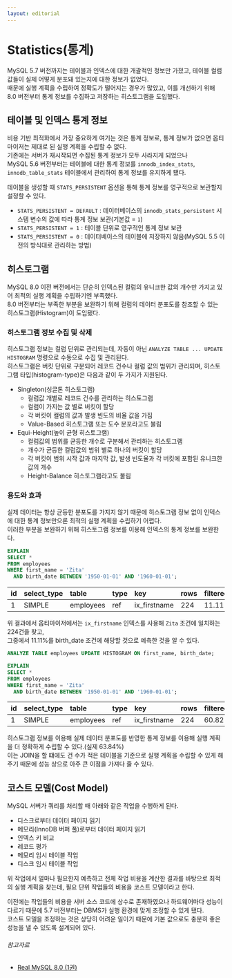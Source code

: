 ```yaml
---
layout: editorial
---
```


# Statistics(통계)

MySQL 5.7 버전까지는 테이블과 인덱스에 대한 개괄적인 정보만 가졌고, 테이블 컬럼 값들이 실제 어떻게 분포돼 있는지에 대한 정보가 없었다.  
때문에 실행 계획을 수립하여 정확도가 떨어지는 경우가 많았고, 이를 개선하기 위해 8.0 버전부터 통계 정보를 수집하고 저장하는 히스토그램을 도입했다.

## 테이블 및 인덱스 통계 정보

비용 기반 최적화에서 가장 중요하게 여기는 것은 통계 정보로, 통계 정보가 없으면 옵티마이저는 제대로 된 실행 계획을 수립할 수 없다.  
기존에는 서버가 재시작되면 수집된 통계 정보가 모두 사라지게 되었으나   
MySQL 5.6 버전부터는 테이블에 대한 통계 정보를 `innodb_index_stats`, `innodb_table_stats` 테이블에서 관리하여 통계 정보를 유지하게 됐다.

테이블을 생성할 때 `STATS_PERSISTENT` 옵션을 통해 통계 정보를 영구적으로 보관할지 설정할 수 있다.

- `STATS_PERSISTENT = DEFAULT` : 데이터베이스의 `innodb_stats_persistent` 시스템 변수의 값에 따라 통계 정보 보관(기본값 = `1`)
- `STATS_PERSISTENT = 1` : 테이블 단위로 영구적인 통계 정보 보관
- `STATS_PERSISTENT = 0` : 데이터베이스의 테이블에 저장하지 않음(MySQL 5.5 이전의 방식대로 관리하는 방법)

## 히스토그램

MySQL 8.0 이전 버전에서는 단순히 인덱스된 컬럼의 유니크한 값의 개수만 가지고 있어 최적의 실행 계획을 수립하기엔 부족했다.  
8.0 버전부터는 부족한 부분을 보완하기 위해 컬럼의 데이터 분포도를 참조할 수 있는 히스토그램(Histogram)이 도입됐다.

### 히스토그램 정보 수집 및 삭제

히스토그램 정보는 컬럼 단위로 관리되는데, 자동이 아닌 `ANALYZE TABLE ... UPDATE HISTOGRAM` 명령으로 수동으로 수집 및 관리된다.  
히스토그램은 버킷 단위로 구분되어 레코드 건수나 컬럼 값의 범위가 관리되며, 히스토그램 타입(histogram-type)은 다음과 같이 두 가지가 지원된다.

- Singleton(싱글톤 히스토그램)
    - 컬럼값 개별로 레코드 건수를 관리하는 히스토그램
    - 컬럼이 가지는 값 별로 버킷이 할당
    - 각 버킷이 컬럼의 값과 발생 빈도의 비율 값을 가짐
    - Value-Based 히스토그램 또는 도수 분포라고도 불림
- Equi-Height(높이 균형 히스토그램)
    - 컬럼값의 범위를 균등한 개수로 구분해서 관리하는 히스토그램
    - 개수가 균등한 컬럼값의 범위 별로 하나의 버킷이 할당
    - 각 버킷이 범위 시작 값과 마지막 값, 발생 빈도율과 각 버킷에 포함된 유니크한 값의 개수
    - Height-Balance 히스토그램라고도 불림

### 용도와 효과

실제 데이터는 항상 균등한 분포도를 가지지 않기 때문에 히스토그램 정보 없이 인덱스에 대한 통계 정보만으론 최적의 실행 계획을 수립하기 어렵다.  
이러한 부분을 보완하기 위해 히스토그램 정보를 이용해 인덱스의 통계 정보를 보완한다.

```sql
EXPLAIN
SELECT *
FROM employees
WHERE first_name = 'Zita'
  AND birth_date BETWEEN '1950-01-01' AND '1960-01-01';
```

| id | select_type | table     | type | key          | rows | filtered |
|:---|:------------|:----------|:-----|:-------------|:-----|:---------|
| 1  | SIMPLE      | employees | ref  | ix_firstname | 224  | 11.11    |

위 결과에서 옵티마이저에서는 `ix_firstname` 인덱스를 사용해 `Zita` 조건에 일치하는 224건을 찾고,  
그중에서 11.11%를 birth_date 조건에 해당할 것으로 예측한 것을 알 수 있다.

```sql
ANALYZE TABLE employees UPDATE HISTOGRAM ON first_name, birth_date;

EXPLAIN
SELECT *
FROM employees
WHERE first_name = 'Zita'
  AND birth_date BETWEEN '1950-01-01' AND '1960-01-01';
```

| id | select_type | table     | type | key          | rows | filtered |
|:---|:------------|:----------|:-----|:-------------|:-----|:---------|
| 1  | SIMPLE      | employees | ref  | ix_firstname | 224  | 60.82    |

히스토그램 정보를 이용해 실제 데이터 분포도를 반영한 통계 정보를 이용해 실행 계획을 더 정확하게 수립할 수 있다.(실제 63.84%)  
이는 JOIN을 할 떄에도 건 수가 적은 테이블을 기준으로 실행 계획을 수립할 수 있게 해주기 때문에 성능 상으로 아주 큰 이점을 가져다 줄 수 있다.

## 코스트 모델(Cost Model)

MySQL 서버가 쿼리를 처리할 때 아래와 같은 작업을 수행하게 된다.

- 디스크로부터 데이터 페이지 읽기
- 메모리(InnoDB 버퍼 풀)로부터 데이터 페이지 읽기
- 인덱스 키 비교
- 레코드 평가
- 메모리 임시 테이블 작업
- 디스크 임시 테이블 작업

위 작업에서 얼마나 필요한지 예측하고 전체 작업 비용을 계산한 결과를 바탕으로 최적의 실행 계획을 찾는데, 필요 단위 작업들의 비용을 코스트 모델이라고 한다.

이전에는 작업들의 비용을 서버 소스 코드에 상수로 존재하였으나 하드웨어마다 성능이 다르기 때문에 5.7 버전부터는 DBMS가 실행 환경에 맞게 조정할 수 있게 됐다.  
코스트 모델을 조정하는 것은 상당히 어려운 일이기 때문에 기본 값으로도 충분히 좋은 성능을 낼 수 있도록 설계되어 있다.

###### 참고자료

- [Real MySQL 8.0 (1권)](https://kobic.net/book/bookInfo/view.do?isbn=9791158392703)
